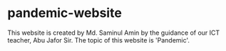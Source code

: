 # pandemic-website

This website is created by Md. Saminul Amin by the guidance of our ICT teacher, Abu Jafor Sir.
The topic of this website is 'Pandemic'.
